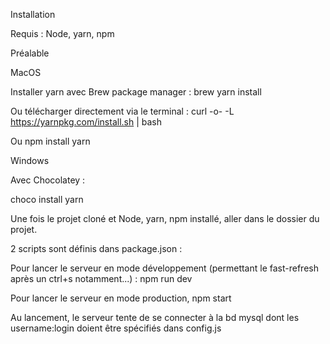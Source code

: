Installation 

Requis : Node, yarn, npm

Préalable

MacOS

Installer yarn avec Brew package manager :
brew yarn install

Ou télécharger directement via le terminal :
curl -o- -L https://yarnpkg.com/install.sh | bash

Ou npm install yarn

Windows

Avec Chocolatey :

choco install yarn


Une fois le projet cloné et Node, yarn, npm installé, aller dans le dossier du projet.

2 scripts sont définis dans package.json :

Pour lancer le serveur en mode développement (permettant le fast-refresh après un ctrl+s notamment...) :
npm run dev

Pour lancer le serveur en mode production, 
npm start

Au lancement, le serveur tente de se connecter à la bd mysql dont les username:login doient être spécifiés dans config.js





